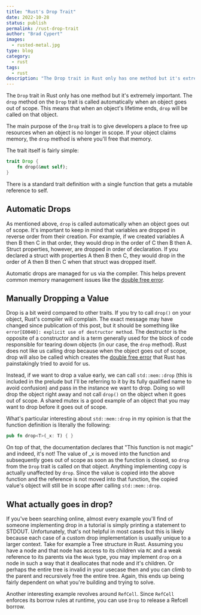 ```yaml
---
title: "Rust's Drop Trait"
date: 2022-10-28
status: publish
permalink: /rust-drop-trait
author: "Brad Cypert"
images:
  - rusted-metal.jpg
type: blog
category:
  - rust
tags:
  - rust
description: "The Drop trait in Rust only has one method but it's extremely important. Learn what Drop does and how to implement it yourself here."
---
```


The `Drop` trait in Rust only has one method but it's extremely important. The `drop` method on the `Drop` trait is called automatically when an object goes out of scope. This means that when an object's lifetime ends, `drop` will be called on that object.

The main purpose of the `Drop` trait is to give developers a place to free up resources when an object is no longer in scope. If your object claims memory, the `drop` method is where you'll free that memory.

The trait itself is fairly simple:

```rust
trait Drop {
    fn drop(&mut self);
}
```

There is a standard trait definition with a single function that gets a mutable reference to self.

## Automatic Drops

As mentioned above, `drop` is called automatically when an object goes out of scope. It's important to keep in mind that variables are dropped in reverse order from their creation. For example, if we created variables A then B then C in that order, they would drop in the order of C then B then A. Struct properties, however, are dropped in order of declaration. If you declared a struct with properties A then B then C, they would drop in the order of A then B then C when that struct was dropped itself.

Automatic drops are managed for us via the compiler. This helps prevent common memory management issues like the [double free error](https://owasp.org/www-community/vulnerabilities/Doubly_freeing_memory).

## Manually Dropping a Value

Drop is a bit weird compared to other traits. If you try to call `drop()` on your object, Rust's compiler will complain. The exact message may have changed since publication of this post, but it should be something like `error[E0040]: explicit use of destructor method`. The destructor is the opposite of a constructor and is a term generally used for the block of code responsible for tearing down objects (in our case, the `drop` method). Rust does not like us calling drop because when the object goes out of scope, drop will also be called which creates the [double free error](https://owasp.org/www-community/vulnerabilities/Doubly_freeing_memory) that Rust has painstakingly tried to avoid for us.

Instead, if we want to drop a value early, we can call `std::mem::drop` (this is included in the prelude but I'll be referring to it by its fully qualified name to avoid confusion) and pass in the instance we want to drop. Doing so will drop the object right away and not call `drop()` on the object when it goes out of scope. A shared mutex is a good example of an object that you may want to drop before it goes out of scope.

What's particular interesting about `std::mem::drop` in my opinion is that the function definition is literally the following:

```rust
pub fn drop<T>(_x: T) { }
```

On top of that, the documentation declares that "This function is not magic" and indeed, it's not! The value of _x is moved into the function and subsequently goes out of scope as soon as the function is closed, so `drop` from the `Drop` trait is called on that object. Anything implementing copy is actually unaffected by `drop`. Since the value is copied into the above function and the reference is not moved into that function, the copied value's object will still be in scope after calling `std::mem::drop`. 

## What actually goes in drop?

If you've been searching online, almost every example you'll find of someone implementing drop in a tutorial is simply printing a statement to STDOUT. Unfortunately, that's not helpful in most cases but this is likely because each case of a custom drop implementation is usually unique to a larger context. Take for example a Tree structure in Rust. Assuming you have a node and that node has access to its children via `RC` and a weak reference to its parents via the `Weak` type, you may implement `drop` on a node in such a way that it deallocates that node and it's children. Or perhaps the entire tree is invalid in your usecase then and you can climb to the parent and recursively free the entire tree. Again, this ends up being fairly dependent on what you're building and trying to solve.

Another interesting example revolves around `RefCell`. Since `RefCell` enforces its borrow rules at runtime, you can use `Drop` to release a Refcell borrow.